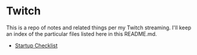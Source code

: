 # Twitch

This is a repo of notes and related things per my Twitch streaming. I'll keep an index of the particular files listed here in this README.md.

* [Startup Checklist](start-checklist.md)
